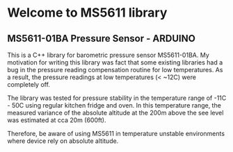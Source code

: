 # Welcome to MS5611 library
## MS5611-01BA Pressure Sensor - ARDUINO

This is a C++ library for barometric pressure sensor MS5611-01BA. 
My motivation for writing this library was fact that some existing libraries had a bug
in the pressure reading compensation routine for low temperatures. As a result, 
the pressure readings at low temperatures (< ~12C) were completely off. 

The library was tested for pressure stability in the temperature range of -11C - 50C
using regular kitchen fridge and oven. In this temperature range, the measured variance 
of the absolute altitude at the 200m above the see level was estimated at cca 20m (600ft).

Therefore, be aware of using MS5611 in temperature unstable environments where device rely on absolute
altitude.
